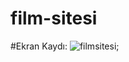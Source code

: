 # film-sitesi

#Ekran Kaydı: ![filmsitesi](https://github.com/beysatavli/film-sitesi/assets/164610384/99e84f42-5707-4a25-972c-f7a60ce70339);


